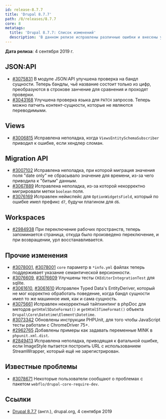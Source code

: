 ```yaml
---
id: release-8.7.7
title: 'Drupal 8.7.7'
path: /8/releases/8.7.7
core: 8
metatags:
  title: 'Drupal 8.7.7: Список изменений'
  description: 'В данном релизе исправлены различные ошибки и внесены улучшения.'
---
```


**Дата релиза**: 4 сентября 2019 г.

## JSON:API

- [#3075831](https://www.drupal.org/node/3075831) В модуле JSON:API улучшена проверка на бандл сущности. Теперь бандлы, чьё название состоит только из цифр, преобразуются в строкове занчение для сравнения и проходят проверки.
- [#3043168](https://www.drupal.org/node/3043168) Улучшена проверка языка для `PATCH` запросов. Теперь можно патчить контент-сущности, которые не являются переводимыми.

## Views

- [#3006815](https://www.drupal.org/node/3006815) Исправлена неполадка, когда `ViewsEntitySchemaSubscriber` приводил к ошибке, если хендлер сломан.

## Migration API

- [#3007102](https://www.drupal.org/node/3007102) Исправлена неполадка, при которой миграция значения поля "date only" не сбрасывало значение для времени, из-за чего приводила к "битым" данным.
- [#3067889](https://www.drupal.org/node/3067889) Исправлена неполадка, из-за которой некорректно мигрировали метки `boolean` поля.
- [#3076169](https://www.drupal.org/node/3076169) Исправлен неймспейс для `OptionWidgetsField`, который по ошибке имел префикс `d7`, будучи плагином для `d6`.

## Workspaces

- [#2984938](https://www.drupal.org/node/2984938) При переключение рабочих пространств, теперь запоминается страница, откуда было произведено переключение, и при возвращении, урл восстанавливается.

## Прочие изменения

- [#3078001](https://www.drupal.org/node/3078001), [#3078001](https://www.drupal.org/node/3078001) `core` параметр в `*info.yml` файлах теперь поддерживает указание семантической версионности.
- [#3076609](https://www.drupal.org/node/3076609), [#3076609](https://www.drupal.org/node/3076609) Улучшены тесты `CKEditorIntegrationTest` для sqlite.
- [#3061610](https://www.drupal.org/node/3061610), [#3061610](https://www.drupal.org/node/3061610) Исправлен Typed Data's EntityDeriver, который не мог корректно обработать поведение, когда бандл сущности имел то же машинное имя, как и сама сущность.
- [#3075661](https://www.drupal.org/node/3075661) Исправлен некорректный тайпхинтинг в phpDoc для методов `getHtml5DateFormat()` и `getHtml5TimeFormat()` объекта `Drupal\Core\Datetime\Element\Datetime`.
- [#3073342](https://www.drupal.org/node/3073342) Обновлены инструкции PHPUnit, для того чтобы JavaScript тесты работали с ChromeDriver 75+.
- [#2962765](https://www.drupal.org/node/2962765) Добавлены примеры как задавать переменные MINK в `phpunit.xml.dist`.
- [#2849413](https://www.drupal.org/node/2849413) Исправлена неполадка, приводящая к фатальной ошибке, если ImageStyle пытается построить URL с использованием StreamWrapper, который ещё не зарегистрирован.

## Известные проблемы

- [#3078671](https://www.drupal.org/project/drupal/issues/3078671) Некоторые пользователи сообщают о проблемах с пакетом `webflo/drupal-core-require-dev`.

## Ссылки

- [Drupal 8.7.7](https://www.drupal.org/project/drupal/releases/8.7.7) (англ.), drupal.org, 4 сентября 2019
